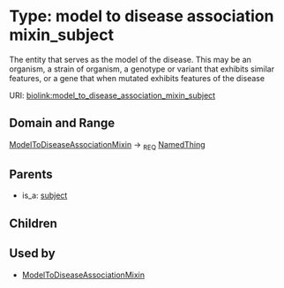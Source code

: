 
# Type: model to disease association mixin_subject


The entity that serves as the model of the disease. This may be an organism, a strain of organism, a genotype or variant that exhibits similar features, or a gene that when mutated exhibits features of the disease

URI: [biolink:model_to_disease_association_mixin_subject](https://w3id.org/biolink/vocab/model_to_disease_association_mixin_subject)


## Domain and Range

[ModelToDiseaseAssociationMixin](ModelToDiseaseAssociationMixin.md) ->  <sub>REQ</sub> [NamedThing](NamedThing.md)

## Parents

 *  is_a: [subject](subject.md)

## Children


## Used by

 * [ModelToDiseaseAssociationMixin](ModelToDiseaseAssociationMixin.md)
